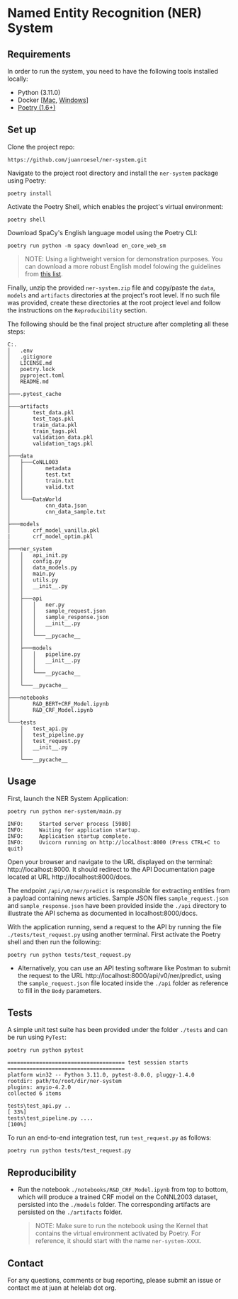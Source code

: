 # Named Entity Recognition (NER) System

## Requirements
In order to run the system, you need to have the following tools installed locally:

* Python (3.11.0)
* Docker [[Mac](https://docs.docker.com/desktop/install/mac-install/), [Windows](https://docs.docker.com/desktop/install/windows-install/)]
* [Poetry (1.6+)](https://python-poetry.org/docs/#installation)

## Set up

Clone the project repo:
```
https://github.com/juanroesel/ner-system.git
```

Navigate to the project root directory and install the `ner-system` package using Poetry:

```
poetry install
```

Activate the Poetry Shell, which enables the project's virtual environment:

```
poetry shell
```

Download SpaCy's English language model using the Poetry CLI:
```
poetry run python -m spacy download en_core_web_sm
```
> NOTE: Using a lightweight version for demonstration purposes. You can download a more robust English model folowing the guidelines from [this list](https://spacy.io/models/en).

Finally, unzip the provided `ner-system.zip` file and copy/paste the `data`, `models` and `artifacts` directories at the project's root level. If no such file was provided, create these directories at the root project level and follow the instructions on the `Reproducibility` section.

The following should be the final project structure after completing all these steps:

```
C:.
│   .env
│   .gitignore
│   LICENSE.md
│   poetry.lock
│   pyproject.toml
│   README.md
│   
├───.pytest_cache
│
├───artifacts
│       test_data.pkl
│       test_tags.pkl
│       train_data.pkl
│       train_tags.pkl
│       validation_data.pkl
│       validation_tags.pkl
│
├───data
│   ├───CoNLL003
│   │       metadata
│   │       test.txt
│   │       train.txt
│   │       valid.txt
│   │
│   └───DataWorld
│           cnn_data.json
│           cnn_data_sample.txt
│
├───models
│       crf_model_vanilla.pkl
|       crf_model_optim.pkl
│
├───ner_system
│   │   api_init.py
│   │   config.py
│   │   data_models.py
│   │   main.py
│   │   utils.py
│   │   __init__.py
│   │
│   ├───api
│   │   │   ner.py
│   │   │   sample_request.json
│   │   │   sample_response.json
│   │   │   __init__.py
│   │   │
│   │   └───__pycache__
│   │
│   ├───models
│   │   │   pipeline.py
│   │   │   __init__.py
│   │   │
│   │   └───__pycache__
│   │        
│   └───__pycache__
│
├───notebooks
│       R&D_BERT+CRF_Model.ipynb
│       R&D_CRF_Model.ipynb
│
└───tests
    │   test_api.py
    │   test_pipeline.py
    │   test_request.py
    │   __init__.py
    │
    └───__pycache__

```

## Usage

First, launch the NER System Application:
```
poetry run python ner-system/main.py

INFO:     Started server process [5980]
INFO:     Waiting for application startup.
INFO:     Application startup complete.
INFO:     Uvicorn running on http://localhost:8000 (Press CTRL+C to quit)
```

Open your browser and navigate to the URL displayed on the terminal: http://localhost:8000. It should redirect to the API Documentation page located at URL http://localhost:8000/docs.

The endpoint `/api/v0/ner/predict` is responsible for extracting entities from a payload containing news articles. Sample JSON files `sample_request.json` and `sample_response.json` have been provided inside the `./api` directory to illustrate the API schema as documented in localhost:8000/docs.

With the application running, send a request to the API by running the file `./tests/test_request.py` using another terminal. First activate the Poetry shell and then run the following:

```
poetry run python tests/test_request.py
```

- Alternatively, you can use an API testing software like Postman to submit the request to the URL http://localhost:8000/api/v0/ner/predict, using the `sample_request.json` file located inside the `./api` folder as reference to fill in the `Body` parameters.

## Tests
A simple unit test suite has been provided under the folder `./tests` and can be run using `PyTest`:

```
poetry run python pytest

===================================== test session starts =====================================
platform win32 -- Python 3.11.0, pytest-8.0.0, pluggy-1.4.0
rootdir: path/to/root/dir/ner-system
plugins: anyio-4.2.0
collected 6 items

tests\test_api.py ..                                                                     [ 33%]
tests\test_pipeline.py ....                                                              [100%]
```

To run an end-to-end integration test, run `test_request.py` as follows:

```
poetry run python tests/test_request.py
```


## Reproducibility
- Run the notebook `./notebooks/R&D_CRF_Model.ipynb` from top to bottom, which will produce a trained CRF model on the CoNNL2003 dataset, persisted into the `./models` folder. The corresponding artifacts are persisted on the `./artifacts` folder.

    > NOTE: Make sure to run the notebook using the Kernel that contains the virtual environment activated by Poetry. For reference, it should start with the name `ner-system-XXXX`.

## Contact
For any questions, comments or bug reporting, please submit an issue or contact me at juan at helelab dot org.
